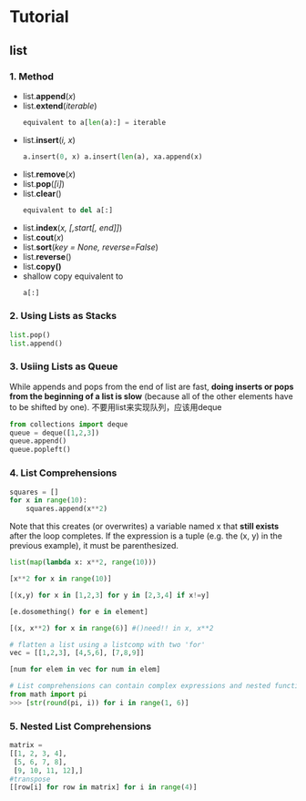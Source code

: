 Tutorial
===============
## list

### 1. Method
+ list.**append**(_x_)
+ list.**extend**(_iterable_)
    ```python
    equivalent to a[len(a):] = iterable
    ```
+ list.**insert**(_i, x_)
    ```python
    a.insert(0, x) a.insert(len(a), xa.append(x)
    ```
+ list.**remove**(_x_)
+ list.**pop**(_[i]_)
+ list.**clear**()
    ```python
    equivalent to del a[:]
    ```
+ list.**index**(_x, [,start[, end]]_)
+ list.**cout**(_x_)
+ list.**sort**(_key = None, reverse=False_)
+ list.**reverse**()
+ list.**copy()**
+ shallow copy equivalent to 
    ```python
    a[:]
    ```
### 2. Using Lists as Stacks
```python
list.pop()
list.append()
```
### 3. Usiing Lists as Queue
While appends and pops from the end of list are fast,
**doing inserts or pops from the beginning of a list is slow** (because all of the other elements have to be shifted by one).
不要用list来实现队列，应该用deque
```python
from collections import deque
queue = deque([1,2,3])
queue.append()
queue.popleft()
```
### 4. List Comprehensions
```python
squares = []
for x in range(10):
    squares.append(x**2)
```
Note that this creates (or overwrites) a variable named x that **still exists** after the loop completes.
If the expression is a tuple (e.g. the (x, y) in the previous example), it must be parenthesized.
```python
list(map(lambda x: x**2, range(10)))

[x**2 for x in range(10)]

[(x,y) for x in [1,2,3] for y in [2,3,4] if x!=y]

[e.dosomething() for e in element]

[(x, x**2) for x in range(6)] #()need!! in x, x**2

# flatten a list using a listcomp with two 'for'
vec = [[1,2,3], [4,5,6], [7,8,9]]

[num for elem in vec for num in elem]

# List comprehensions can contain complex expressions and nested functions:
from math import pi
>>> [str(round(pi, i)) for i in range(1, 6)]
```
### 5. Nested List Comprehensions
```python
matrix = 
[[1, 2, 3, 4],
 [5, 6, 7, 8],
 [9, 10, 11, 12],]
#transpose
[[row[i] for row in matrix] for i in range(4)]
```
